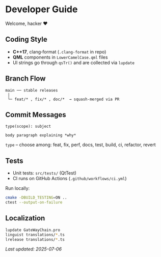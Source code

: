 # Developer Guide

Welcome, hacker ♥

## Coding Style

* **C++17**, clang‑format (`.clang-format` in repo)  
* **QML** components in `LowerCamelCase.qml` files  
* UI strings go through `qsTr()` and are collected via `lupdate`

## Branch Flow

```
main ── stable releases
 |
 └─ feat/* , fix/* , doc/*  → squash‑merged via PR
```

## Commit Messages

```
type(scope): subject

body paragraph explaining *why*
```

`type` – choose among: feat, fix, perf, docs, test, build, ci, refactor, revert

## Tests

* Unit tests: `src/tests/` (QtTest)  
* CI runs on GitHub Actions (`.github/workflows/ci.yml`)

Run locally:

```bash
cmake -DBUILD_TESTING=ON ..
ctest --output-on-failure
```

## Localization

```bash
lupdate GateWayChain.pro
linguist translations/*.ts
lrelease translations/*.ts
```

_Last updated: 2025-07-06_
